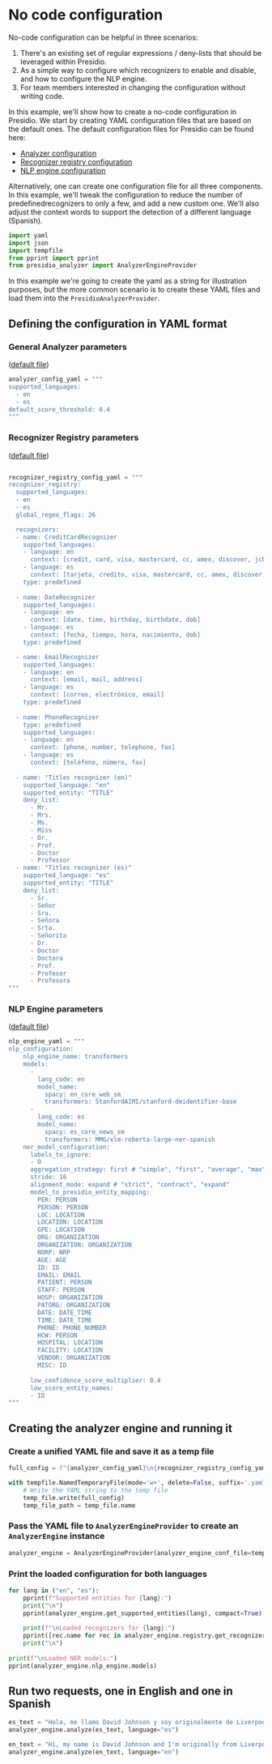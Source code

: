 # No code configuration

No-code configuration can be helpful in three scenarios:

1. There's an existing set of regular expressions / deny-lists that should be leveraged within Presidio.
2. As a simple way to configure which recognizers to enable and disable, and how to configure the NLP engine.
3. For team members interested in changing the configuration without writing code.

In this example, we'll show how to create a no-code configuration in Presidio.
We start by creating YAML configuration files that are based on the default ones.
The default configuration files for Presidio can be found here:

- [Analyzer configuration](https://github.com/microsoft/presidio/blob/main/presidio-analyzer/presidio_analyzer/conf/default_analyzer.yaml)
- [Recognizer registry configuration](https://github.com/microsoft/presidio/blob/main/presidio-analyzer/presidio_analyzer/conf/default_recognizers.yaml)
- [NLP engine configuration](https://github.com/microsoft/presidio/blob/main/presidio-analyzer/presidio_analyzer/conf/default.yaml)

Alternatively, one can create one configuration file for all three components.
In this example, we'll tweak the configuration to reduce the number of predefinedrecognizers to only a few, and add a new custom one. We'll also adjust the context words to support the detection of a different language (Spanish).

```python
import yaml
import json
import tempfile
from pprint import pprint
from presidio_analyzer import AnalyzerEngineProvider
```

In this example we're going to create the yaml as a string for illustration purposes, but the more common scenario is to create these YAML files and load them into the `PresidioAnalyzerProvider`.

## Defining the configuration in YAML format

### General Analyzer parameters

([default file](https://github.com/microsoft/presidio/blob/main/presidio-analyzer/presidio_analyzer/conf/default_analyzer.yaml))

```python
analyzer_config_yaml = """
supported_languages: 
  - en
  - es
default_score_threshold: 0.4
"""
```

### Recognizer Registry parameters

([default file](https://github.com/microsoft/presidio/blob/main/presidio-analyzer/presidio_analyzer/conf/default_recognizers.yaml))

```python

recognizer_registry_config_yaml = """
recognizer_registry:
  supported_languages: 
  - en
  - es
  global_regex_flags: 26

  recognizers:
  - name: CreditCardRecognizer
    supported_languages:
    - language: en
      context: [credit, card, visa, mastercard, cc, amex, discover, jcb, diners, maestro, instapayment]
    - language: es
      context: [tarjeta, credito, visa, mastercard, cc, amex, discover, jcb, diners, maestro, instapayment]
    type: predefined
    
  - name: DateRecognizer
    supported_languages:
    - language: en
      context: [date, time, birthday, birthdate, dob]
    - language: es
      context: [fecha, tiempo, hora, nacimiento, dob]
    type: predefined

  - name: EmailRecognizer
    supported_languages:
    - language: en
      context: [email, mail, address]
    - language: es
      context: [correo, electrónico, email]
    type: predefined
    
  - name: PhoneRecognizer
    type: predefined
    supported_languages:
    - language: en
      context: [phone, number, telephone, fax]
    - language: es
      context: [teléfono, número, fax]
    
  - name: "Titles recognizer (en)"
    supported_language: "en"
    supported_entity: "TITLE"
    deny_list:
      - Mr.
      - Mrs.
      - Ms.
      - Miss
      - Dr.
      - Prof.
      - Doctor
      - Professor
  - name: "Titles recognizer (es)"
    supported_language: "es"
    supported_entity: "TITLE"
    deny_list:
      - Sr.
      - Señor
      - Sra.
      - Señora
      - Srta.
      - Señorita
      - Dr.
      - Doctor
      - Doctora
      - Prof.
      - Profesor
      - Profesora
"""
```

### NLP Engine parameters

([default file](https://github.com/microsoft/presidio/blob/main/presidio-analyzer/presidio_analyzer/conf/default.yaml))

```python
nlp_engine_yaml = """
nlp_configuration:
    nlp_engine_name: transformers
    models:
      -
        lang_code: en
        model_name:
          spacy: en_core_web_sm
          transformers: StanfordAIMI/stanford-deidentifier-base
      -
        lang_code: es
        model_name:
          spacy: es_core_news_sm
          transformers: MMG/xlm-roberta-large-ner-spanish  
    ner_model_configuration:
      labels_to_ignore:
      - O
      aggregation_strategy: first # "simple", "first", "average", "max"
      stride: 16
      alignment_mode: expand # "strict", "contract", "expand"
      model_to_presidio_entity_mapping:
        PER: PERSON
        PERSON: PERSON
        LOC: LOCATION
        LOCATION: LOCATION
        GPE: LOCATION
        ORG: ORGANIZATION
        ORGANIZATION: ORGANIZATION
        NORP: NRP
        AGE: AGE
        ID: ID
        EMAIL: EMAIL
        PATIENT: PERSON
        STAFF: PERSON
        HOSP: ORGANIZATION
        PATORG: ORGANIZATION
        DATE: DATE_TIME
        TIME: DATE_TIME
        PHONE: PHONE_NUMBER
        HCW: PERSON
        HOSPITAL: LOCATION
        FACILITY: LOCATION
        VENDOR: ORGANIZATION
        MISC: ID
    
      low_confidence_score_multiplier: 0.4
      low_score_entity_names:
      - ID
"""
```

## Creating the analyzer engine and running it

### Create a unified YAML file and save it as a temp file

```python
full_config = f"{analyzer_config_yaml}\n{recognizer_registry_config_yaml}\n{nlp_engine_yaml}"

with tempfile.NamedTemporaryFile(mode='w+', delete=False, suffix='.yaml') as temp_file:
    # Write the YAML string to the temp file
    temp_file.write(full_config)
    temp_file_path = temp_file.name


```

### Pass the YAML file to `AnalyzerEngineProvider` to create an `AnalyzerEngine` instance

```python
analyzer_engine = AnalyzerEngineProvider(analyzer_engine_conf_file=temp_file_path).create_engine()

```

### Print the loaded configuration for both languages

```python
for lang in ("en", "es"):
    pprint(f"Supported entities for {lang}:")
    print("\n")
    pprint(analyzer_engine.get_supported_entities(lang), compact=True)
    
    print(f"\nLoaded recognizers for {lang}:")
    pprint([rec.name for rec in analyzer_engine.registry.get_recognizers(lang, all_fields=True)], compact=True)
    print("\n")
   
print(f"\nLoaded NER models:")
pprint(analyzer_engine.nlp_engine.models)
```

## Run two requests, one in English and one in Spanish

```python
es_text = "Hola, me llamo David Johnson y soy originalmente de Liverpool. Mi número de tarjeta de crédito es 4095260993934932"
analyzer_engine.analyze(es_text, language="es")
```

```python
en_text = "Hi, my name is David Johnson and I'm originally from Liverpool. My credit card number is 4095260993934932"
analyzer_engine.analyze(en_text, language="en")
```
